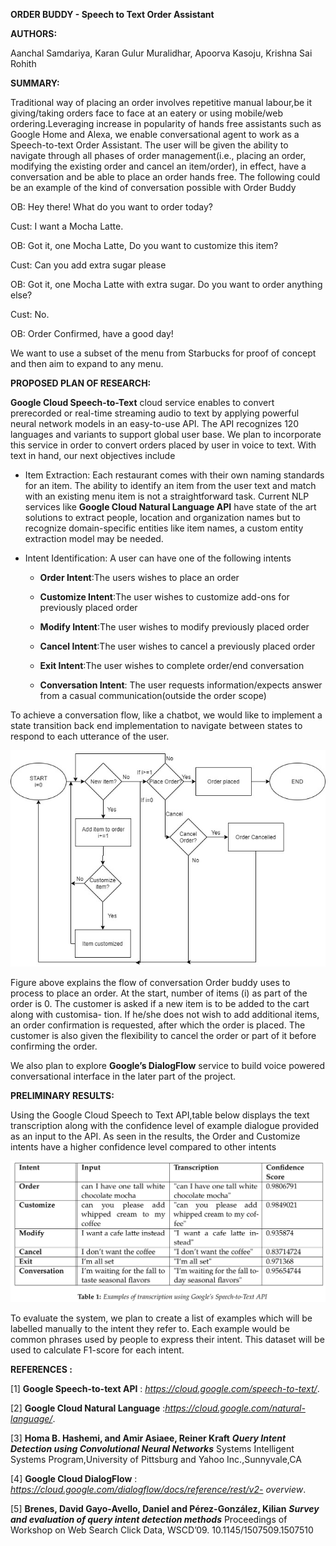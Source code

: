 **ORDER BUDDY - Speech to Text Order Assistant**

**AUTHORS:**

Aanchal Samdariya, Karan Gulur Muralidhar, Apoorva Kasoju, Krishna Sai Rohith

**SUMMARY:**

Traditional way of placing an order involves repetitive manual labour,be it giving/taking orders face to face at an eatery or using mobile/web ordering.Leveraging increase in popularity of hands free assistants such as Google Home and Alexa, we enable conversational agent to work as a Speech-to-text Order Assistant.
The user will be given the ability to navigate through all phases of order management(i.e., placing an order, modifying the existing order and cancel an item/order), in effect, have a conversation and be able to place an order hands free.
The following could be an example of the kind of conversation possible with Order Buddy

OB: Hey there! What do you want to order today?

Cust: I want a Mocha Latte.

OB: Got it, one Mocha Latte, Do you want to customize this item?

Cust: Can you add extra sugar please

OB: Got it, one Mocha Latte with extra sugar. Do you want to order anything else?

Cust: No.

OB: Order Confirmed, have a good day!

We want to use a subset of the menu from Starbucks for proof of concept and then aim to expand to any menu.

**PROPOSED PLAN OF RESEARCH:**

**Google Cloud Speech-to-Text** cloud service enables to convert prerecorded or real-time streaming audio to text by applying powerful neural network models in an easy-to-use API. The API recognizes 120 languages and variants to support global user base. We plan to incorporate this service in order to convert orders placed by user in voice to text.
With text in hand, our next objectives include

-   Item Extraction: Each restaurant comes with their own naming standards for an item. The ability to identify an item from the user text and match with an existing menu item is not a straightforward task. Current NLP services like **Google Cloud Natural Language API** have state of the art solutions to extract people, location and organization names but to recognize domain-specific entities like item names, a custom entity extraction model may be needed.

-   Intent Identification: A user can have one of the following intents

    -   **Order Intent**:The users wishes to place an order

    -   **Customize Intent**:The user wishes to customize add-ons for previously placed order

    -   **Modify Intent**:The user wishes to modify previously placed order

    -   **Cancel Intent**:The user wishes to cancel a previously placed order
        
    -   **Exit Intent**:The user wishes to complete order/end conversation

    -   **Conversation Intent**: The user requests information/expects answer from a casual communication(outside the order scope)

To achieve a conversation flow, like a chatbot, we would like to implement a state transition back end implementation to navigate between states to respond to each utterance of the user.

![alt text](https://github.com/sairohith07/OrderBuddy/blob/master/images/order_flowchart.jpeg)

Figure above explains the flow of conversation Order buddy uses to process to place an order. At the start, number of items (i) as part of the order is 0. The customer is asked if a new item is to be added to the cart along with customisa- tion. If he/she does not wish to add additional items, an order confirmation is requested, after which the order is placed. The customer is also given the flexibility to cancel the order or part of it before confirming the order.

We also plan to explore **Google’s DialogFlow** service to build voice powered conversational interface in the later part of the project.

**PRELIMINARY RESULTS:**

Using the Google Cloud Speech to Text API,table below displays the text transcription along with the confidence level of example dialogue provided as an input to the API. As seen in the results, the Order and Customize intents have a higher confidence level compared to other intents

![alt text](https://github.com/sairohith07/OrderBuddy/blob/master/images/Intent_Transcription.png)

To evaluate the system, we plan to create a list of examples which will be labelled manually to the intent they refer to. Each example would be common phrases used by people to express their intent. This dataset will be used to calculate F1-score for each intent.

**REFERENCES :**

\[1\] **Google Speech-to-text API** : *https://cloud.google.com/speech-to-text/*.

\[2\] **Google Cloud Natural Language** :*https://cloud.google.com/natural-language/*.

\[3\] **Homa B. Hashemi, and Amir Asiaee, Reiner Kraft**
***Query Intent Detection using Convolutional Neural Networks*** 
Systems Intelligent Systems Program,University of Pittsburg and Yahoo
Inc.,Sunnyvale,CA

\[4\] **Google Cloud DialogFlow** : *https://cloud.google.com/dialogflow/docs/reference/rest/v2- overview*.

\[5\] **Brenes, David Gayo-Avello, Daniel and Pérez-González, Kilian** 
***Survey and evaluation of query intent detection methods*** 
Proceedings of Workshop on Web Search Click Data, WSCD’09.
10.1145/1507509.1507510
